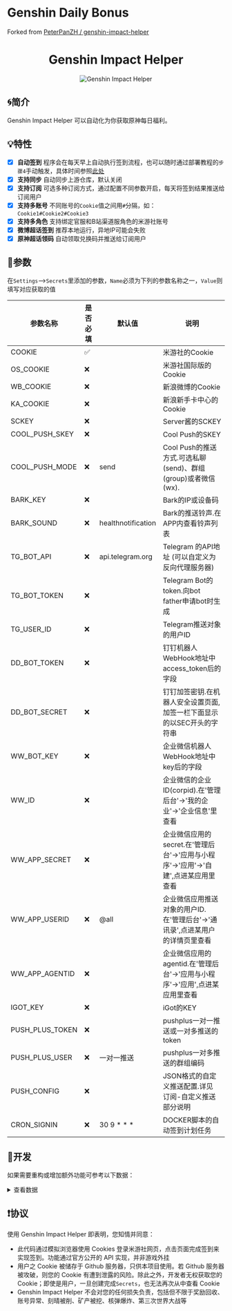 # Genshin Daily Bonus

Forked from [PeterPanZH / genshin-impact-helper](https://github.com/PeterPanZH/genshin-impact-helper)

<div align="center">
<h1 align="center">Genshin Impact Helper</h1>

![Genshin Impact Helper](https://i.loli.net/2020/11/18/3zogEraBFtOm5nI.jpg)

</div>

## 🌀简介

Genshin Impact Helper 可以自动化为你获取原神每日福利。

## 💡特性

- [x] **自动签到**  程序会在每天早上自动执行签到流程，也可以随时通过部署教程的`步骤4`手动触发，具体时间参照[此处](.github/workflows/main.yml)
- [x] **支持同步**  自动同步上游仓库，默认关闭
- [x] **支持订阅**  可选多种订阅方式，通过配置不同参数开启，每天将签到结果推送给订阅用户
- [x] **支持多账号**  不同账号的`Cookie`值之间用`#`分隔，如：`Cookie1#Cookie2#Cookie3`
- [x] **支持多角色**  支持绑定官服和B站渠道服角色的米游社账号
- [x] **微博超话签到**  推荐本地运行，异地IP可能会失败
- [x] **原神超话领码**  自动领取兑换码并推送给订阅用户

## 🧬参数

在`Settings`-->`Secrets`里添加的参数，`Name`必须为下列的参数名称之一，`Value`则填写对应获取的值

|   参数名称         |   是否必填   |   默认值           |   说明                                                          |
|---                |---          |---                 |---                                                              |
|   COOKIE          | ✅         |                    |   米游社的Cookie                                                 |
|   OS_COOKIE          | ❌         |                    |   米游社国际版的Cookie                                                 |
|   WB_COOKIE       | ❌         |                    |   新浪微博的Cookie                                                 |
|   KA_COOKIE       | ❌         |                    |   新浪新手卡中心的Cookie                                                 |
|   SCKEY           | ❌         |                    |   Server酱的SCKEY                                                |
|   COOL_PUSH_SKEY  | ❌         |                    |   Cool Push的SKEY                                                |
|   COOL_PUSH_MODE  | ❌         | send               |   Cool Push的推送方式.可选私聊(send)、群组(group)或者微信(wx).      |
|   BARK_KEY        | ❌         |                    |   Bark的IP或设备码                                                |
|   BARK_SOUND      | ❌         | healthnotification |   Bark的推送铃声.在APP内查看铃声列表                                |
|   TG_BOT_API      | ❌         | api.telegram.org   |   Telegram 的API地址 (可以自定义为反向代理服务器)                       |
|   TG_BOT_TOKEN    | ❌         |                    |   Telegram Bot的token.向bot father申请bot时生成                    |
|   TG_USER_ID      | ❌         |                    |   Telegram推送对象的用户ID                                         |
|   DD_BOT_TOKEN    | ❌         |                    |   钉钉机器人WebHook地址中access_token后的字段                       |
|   DD_BOT_SECRET   | ❌         |                    |   钉钉加签密钥.在机器人安全设置页面,加签一栏下面显示的以SEC开头的字符串 |
|   WW_BOT_KEY      | ❌         |                    |   企业微信机器人WebHook地址中key后的字段                             |
|   WW_ID           | ❌         |                    |   企业微信的企业ID(corpid).在'管理后台'->'我的企业'->'企业信息'里查看  |
|   WW_APP_SECRET   | ❌         |                    |   企业微信应用的secret.在'管理后台'->'应用与小程序'->'应用'->'自建',点进某应用里查看|
|   WW_APP_USERID   | ❌         | @all               |   企业微信应用推送对象的用户ID.在'管理后台'->'通讯录',点进某用户的详情页里查看   |
|   WW_APP_AGENTID  | ❌         |                    |   企业微信应用的agentid.在'管理后台'->'应用与小程序'->'应用',点进某应用里查看   |
|   IGOT_KEY        | ❌         |                    |   iGot的KEY                                                         |
|   PUSH_PLUS_TOKEN | ❌         |                    |   pushplus一对一推送或一对多推送的token                               |
|   PUSH_PLUS_USER  | ❌         | 一对一推送          |   pushplus一对多推送的群组编码                                        |
|   PUSH_CONFIG     | ❌         |                    |   JSON格式的自定义推送配置.详见 订阅-自定义推送 部分说明                |
|   CRON_SIGNIN     | ❌         | 30 9 * * *         |   DOCKER脚本的自动签到计划任务                                        |

## 🔨开发

如果需要重构或增加额外功能可参考以下数据：

<details>
<summary>查看数据</summary>

```python
# 角色信息
roles = Roles(cookie).get_roles()
roles = {
    'retcode': 0,
    'message': 'OK',
    'data': {
        'list': [
            {
                'game_biz': 'hk4e_cn',
                'region': 'cn_gf01',
                'game_uid': '111111111',
                'nickname': '酸柚子',
                'level': 48,
                'is_chosen': False,
                'region_name': '天空岛',
                'is_official': True
            }
        ]
    }
}
```
```python
# 签到信息
infos = Sign(cookie).get_info()
infos = [
    {
        'retcode': 0,
        'message': 'OK',
        'data': {
            'total_sign_day': 5,
            'today': '2021-01-05',
            'is_sign': True,
            'first_bind': False,
            'is_sub': False,
            'month_first': False
        }
    }
]
```

</details>

## ❗️协议

使用 Genshin Impact Helper 即表明，您知情并同意：

- 此代码通过模拟浏览器使用 Cookies 登录米游社网页，点击页面完成签到来实现签到。功能通过官方公开的 API 实现，并非游戏外挂
- 用户之 Cookie 被储存于 Github 服务器，只供本项目使用。若 Github 服务器被攻破，则您的 Cookie 有遭到泄露的风险。除此之外，开发者无权获取您的 Cookie；即使是用户，一旦创建完成`Secrets`，也无法再次从中查看 Cookie
- Genshin Impact Helper 不会对您的任何损失负责，包括但不限于奖励回收、账号异常、刻晴被削、矿产被挖、核弹爆炸、第三次世界大战等
